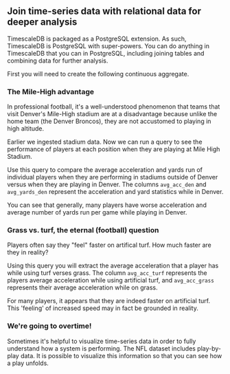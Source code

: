 ## Join time-series data with relational data for deeper analysis

TimescaleDB is packaged as a PostgreSQL extension. As such, TimescaleDB is
PostgreSQL with super-powers. You can do anything in TimescaleDB that you can 
in PostgreSQL, including joining tables and combining data for further analysis.

First you will need to create the following continuous aggregate. 

### The Mile-High advantage

In professional football, it's a well-understood phenomenon that teams that
visit Denver's Mile-High stadium are at a disadvantage because unlike the home team
(the Denver Broncos), they are not accustomed to playing in high altitude.

Earlier we ingested stadium data. Now we can run a query to see the performance of
players at each position when they are playing at Mile High Stadium.

Use this query to compare the average acceleration and yards run of individual players when they are performing in stadiums outside of Denver versus when they are playing in Denver. The columns `avg_acc_den` and `avg_yards_den` represent the acceleration and yard statistics while in Denver.  



You can see that generally, many players have worse acceleration and average number of yards run per game while playing in Denver. 

### Grass vs. turf, the eternal (football) question

Players often say they "feel" faster on artifical turf. How much faster are they
in reality?

Using this query you will extract the average acceleration that a player has while using turf verses grass. The column `avg_acc_turf` represents the players average acceleration while using artificial turf, and `avg_acc_grass` represents their average acceleration while on grass. 



For many players, it appears that they are indeed faster on artificial turf. This 'feeling' of increased speed may in fact be grounded in reality. 
### We're going to overtime!

Sometimes it's helpful to visualize time-series data in order to fully understand
how a system is performing. The NFL dataset includes play-by-play data. It is possible 
to visualize this information so that you can see how a play unfolds.
